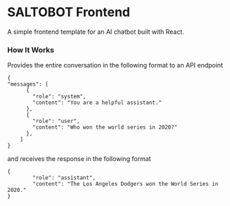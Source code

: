 # SALTOBOT Frontend
A simple frontend template for an AI chatbot built with React.


### How It Works
Provides the entire conversation in the following format to an API endpoint
```
{
"messages": [
      {
        "role": "system",
        "content": "You are a helpful assistant."
      },
      {
        "role": "user",
        "content": "Who won the world series in 2020?"
      },
    ]
}
```

and receives the response in the following format
```
{
        "role": "assistant",
        "content": "The Los Angeles Dodgers won the World Series in 2020."
}
```